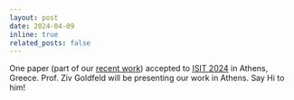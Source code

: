 ```yaml
---
layout: post
date: 2024-04-09 
inline: true
related_posts: false
---
```


One paper (part of our [recent work](http://arxiv.org/abs/2404.03176)) accepted to [ISIT 2024](https://2024.ieee-isit.org/home) in Athens, Greece. Prof. Ziv Goldfeld will be presenting our work in Athens. Say Hi to him!

